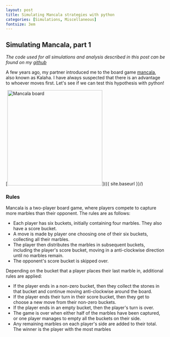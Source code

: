 ```yaml
---
layout: post
title: Simulating Mancala strategies with python
categories: [Simulations, Miscellaneous]
fontsize: 3em
---
```


## Simulating Mancala, part 1
_The code used for all simulations and analysis described in this post can be found on my [github](https://github.com/sdysch/mancala)_

A few years ago, my partner introduced me to the board game [mancala](https://en.wikipedia.org/wiki/Mancala), also known as Kalaha.
I have always suspected that there is an advantage to whoever moves first. Let's see if we can test this hypothesis with python!

[<img src="{{ site.baseurl }}/images/mancala/mancala.jpg" height=300 alt="Mancala board" figcaption="Mancala board" class="center"/>]({{ site.baseurl }}/)

### Rules
Mancala is a two-player board game, where players compete to capture more marbles than their opponent.
The rules are as follows:

* Each player has six buckets, initially containing four marbles. They also have a score bucket.
* A move is made by player one choosing one of their six buckets, collecting all their marbles.
* The player then distributes the marbles in subsequent buckets, including the player's score bucket, moving in a anti-clockwise direction until no marbles remain.
* The opponent's score bucket is skipped over.

Depending on the bucket that a player places their last marble in, additional rules are applied:
* If the player ends in a non-zero bucket, then they collect the stones in that bucket and continue moving anti-clockwise around the board.
* If the player ends their turn in their score bucket, then they get to choose a new move from their non-zero buckets.
* If the player ends in an empty bucket, then the player's turn is over.
* The game is over when either half of the marbles have been captured, or one player manages to empty all the buckets on their side.
* Any remaining marbles on each player's side are added to their total. The winner is the player with the most marbles
